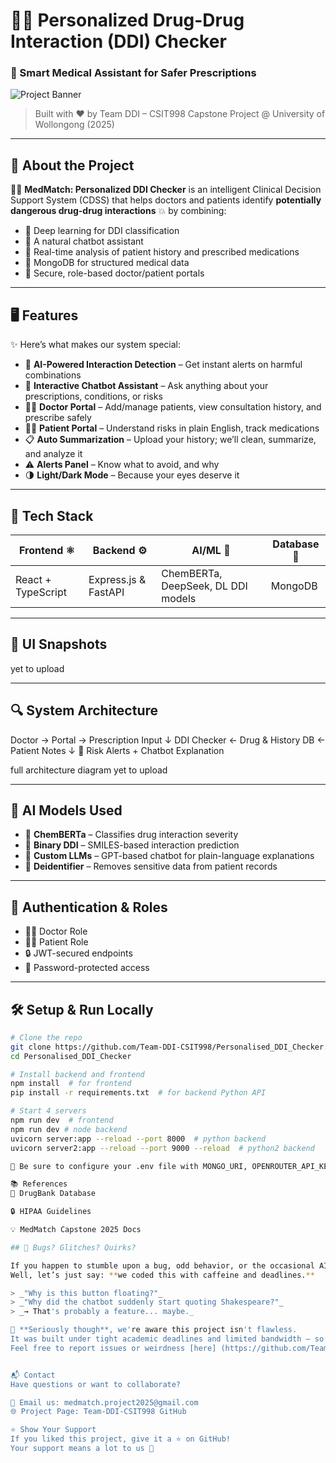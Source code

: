 # 💊🧠 Personalized Drug-Drug Interaction (DDI) Checker  
### 🧬 Smart Medical Assistant for Safer Prescriptions

![Project Banner](https://img.shields.io/badge/MEDMATCH-DDI%20Checker-2A9D8F?style=for-the-badge&logo=medchart&logoColor=white)

> Built with ❤️ by Team DDI – CSIT998 Capstone Project @ University of Wollongong (2025)

---

## 🚀 About the Project

👨‍⚕️ **MedMatch: Personalized DDI Checker** is an intelligent Clinical Decision Support System (CDSS) that helps doctors and patients identify **potentially dangerous drug-drug interactions** 💥 by combining:

- 🧠 Deep learning for DDI classification
- 💬 A natural chatbot assistant
- 📝 Real-time analysis of patient history and prescribed medications
- 💾 MongoDB for structured medical data
- 🔐 Secure, role-based doctor/patient portals

---

## 🖥️ Features

✨ Here’s what makes our system special:

- 🧬 **AI-Powered Interaction Detection** – Get instant alerts on harmful combinations  
- 🤖 **Interactive Chatbot Assistant** – Ask anything about your prescriptions, conditions, or risks  
- 👨‍⚕️ **Doctor Portal** – Add/manage patients, view consultation history, and prescribe safely  
- 🧑‍⚕️ **Patient Portal** – Understand risks in plain English, track medications  
- 📋 **Auto Summarization** – Upload your history; we’ll clean, summarize, and analyze it  
- ⚠️ **Alerts Panel** – Know what to avoid, and why  
- 🌗 **Light/Dark Mode** – Because your eyes deserve it

---

## 🧪 Tech Stack

| Frontend ⚛️ | Backend ⚙️ | AI/ML 🧠 | Database 💾 |
|-------------|-------------|----------|-------------|
| React + TypeScript | Express.js & FastAPI | ChemBERTa, DeepSeek, DL DDI models | MongoDB |

---

## 📸 UI Snapshots

yet to upload 

---

## 🔍 System Architecture

Doctor → Portal → Prescription Input
↓
DDI Checker ← Drug & History DB ← Patient Notes
↓
🔔 Risk Alerts + Chatbot Explanation



full architecture diagram yet to upload

---

## 🧠 AI Models Used

- 🤖 **ChemBERTa** – Classifies drug interaction severity
- 🔬 **Binary DDI** – SMILES-based interaction prediction
- 💬 **Custom LLMs** – GPT-based chatbot for plain-language explanations
- 🧹 **Deidentifier** – Removes sensitive data from patient records

---

## 🔐 Authentication & Roles

- 👨‍⚕️ Doctor Role  
- 🧑‍⚕️ Patient Role  
- 🔒 JWT-secured endpoints  
- 💌 Password-protected access  

---

## 🛠️ Setup & Run Locally

```bash
# Clone the repo
git clone https://github.com/Team-DDI-CSIT998/Personalised_DDI_Checker.git
cd Personalised_DDI_Checker

# Install backend and frontend
npm install  # for frontend
pip install -r requirements.txt  # for backend Python API

# Start 4 servers
npm run dev  # frontend
npm run dev # node backend
uvicorn server:app --reload --port 8000  # python backend
uvicorn server2:app --reload --port 9000 --reload  # python2 backend

🔑 Be sure to configure your .env file with MONGO_URI, OPENROUTER_API_KEY, etc.

📚 References
🧬 DrugBank Database

🔒 HIPAA Guidelines

💡 MedMatch Capstone 2025 Docs

## 🐞 Bugs? Glitches? Quirks?

If you happen to stumble upon a bug, odd behavior, or the occasional AI hiccup... 😅  
Well, let’s just say: **we coded this with caffeine and deadlines.**

> _"Why is this button floating?"_  
> _"Why did the chatbot suddenly start quoting Shakespeare?"_  
> _→ That's probably a feature... maybe._

💬 **Seriously though**, we're aware this project isn't flawless.  
It was built under tight academic deadlines and limited bandwidth – so we appreciate your understanding.  
Feel free to report issues or weirdness [here] (https://github.com/Team-DDI-CSIT998/Personalised_DDI_Checker/issues) and we’ll do our best to patch it up! 🧰


📬 Contact
Have questions or want to collaborate?

📧 Email us: medmatch.project2025@gmail.com
🌐 Project Page: Team-DDI-CSIT998 GitHub

⭐ Show Your Support
If you liked this project, give it a ⭐ on GitHub!
Your support means a lot to us 💖
